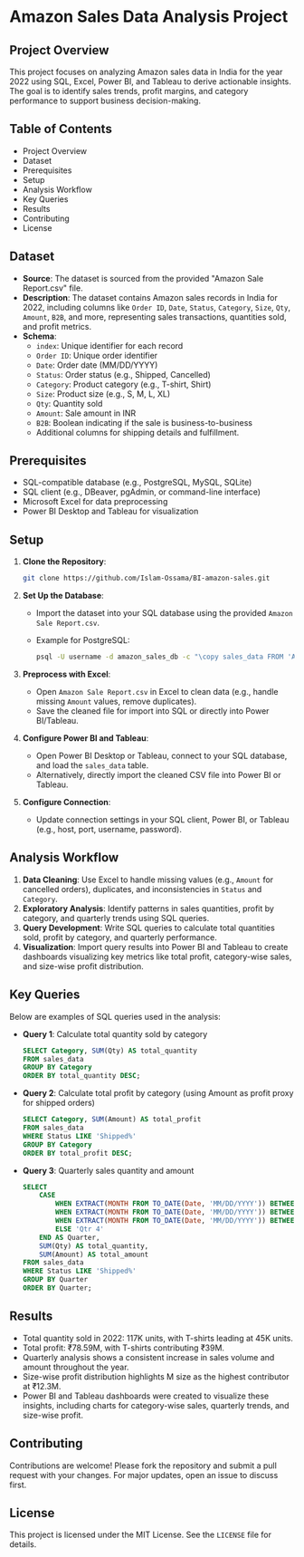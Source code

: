 # Amazon Sales Data Analysis Project

## Project Overview

This project focuses on analyzing Amazon sales data in India for the year 2022 using SQL, Excel, Power BI, and Tableau to derive actionable insights. The goal is to identify sales trends, profit margins, and category performance to support business decision-making.

## Table of Contents

- Project Overview
- Dataset
- Prerequisites
- Setup
- Analysis Workflow
- Key Queries
- Results
- Contributing
- License

## Dataset

- **Source**: The dataset is sourced from the provided "Amazon Sale Report.csv" file.
- **Description**: The dataset contains Amazon sales records in India for 2022, including columns like `Order ID`, `Date`, `Status`, `Category`, `Size`, `Qty`, `Amount`, `B2B`, and more, representing sales transactions, quantities sold, and profit metrics.
- **Schema**:
  - `index`: Unique identifier for each record
  - `Order ID`: Unique order identifier
  - `Date`: Order date (MM/DD/YYYY)
  - `Status`: Order status (e.g., Shipped, Cancelled)
  - `Category`: Product category (e.g., T-shirt, Shirt)
  - `Size`: Product size (e.g., S, M, L, XL)
  - `Qty`: Quantity sold
  - `Amount`: Sale amount in INR
  - `B2B`: Boolean indicating if the sale is business-to-business
  - Additional columns for shipping details and fulfillment.

## Prerequisites

- SQL-compatible database (e.g., PostgreSQL, MySQL, SQLite)
- SQL client (e.g., DBeaver, pgAdmin, or command-line interface)
- Microsoft Excel for data preprocessing
- Power BI Desktop and Tableau for visualization

## Setup

1. **Clone the Repository**:

   ```bash
   git clone https://github.com/Islam-Ossama/BI-amazon-sales.git
   ```

2. **Set Up the Database**:

   - Import the dataset into your SQL database using the provided `Amazon Sale Report.csv`.

   - Example for PostgreSQL:

     ```bash
     psql -U username -d amazon_sales_db -c "\copy sales_data FROM 'Amazon Sale Report.csv' DELIMITER ',' CSV HEADER;"
     ```

3. **Preprocess with Excel**:

   - Open `Amazon Sale Report.csv` in Excel to clean data (e.g., handle missing `Amount` values, remove duplicates).
   - Save the cleaned file for import into SQL or directly into Power BI/Tableau.

4. **Configure Power BI and Tableau**:

   - Open Power BI Desktop or Tableau, connect to your SQL database, and load the `sales_data` table.
   - Alternatively, directly import the cleaned CSV file into Power BI or Tableau.

5. **Configure Connection**:

   - Update connection settings in your SQL client, Power BI, or Tableau (e.g., host, port, username, password).

## Analysis Workflow

1. **Data Cleaning**: Use Excel to handle missing values (e.g., `Amount` for cancelled orders), duplicates, and inconsistencies in `Status` and `Category`.
2. **Exploratory Analysis**: Identify patterns in sales quantities, profit by category, and quarterly trends using SQL queries.
3. **Query Development**: Write SQL queries to calculate total quantities sold, profit by category, and quarterly performance.
4. **Visualization**: Import query results into Power BI and Tableau to create dashboards visualizing key metrics like total profit, category-wise sales, and size-wise profit distribution.

## Key Queries

Below are examples of SQL queries used in the analysis:

- **Query 1**: Calculate total quantity sold by category

  ```sql
  SELECT Category, SUM(Qty) AS total_quantity
  FROM sales_data
  GROUP BY Category
  ORDER BY total_quantity DESC;
  ```

- **Query 2**: Calculate total profit by category (using Amount as profit proxy for shipped orders)

  ```sql
  SELECT Category, SUM(Amount) AS total_profit
  FROM sales_data
  WHERE Status LIKE 'Shipped%'
  GROUP BY Category
  ORDER BY total_profit DESC;
  ```

- **Query 3**: Quarterly sales quantity and amount

  ```sql
  SELECT 
      CASE 
          WHEN EXTRACT(MONTH FROM TO_DATE(Date, 'MM/DD/YYYY')) BETWEEN 1 AND 3 THEN 'Qtr 1'
          WHEN EXTRACT(MONTH FROM TO_DATE(Date, 'MM/DD/YYYY')) BETWEEN 4 AND 6 THEN 'Qtr 2'
          WHEN EXTRACT(MONTH FROM TO_DATE(Date, 'MM/DD/YYYY')) BETWEEN 7 AND 9 THEN 'Qtr 3'
          ELSE 'Qtr 4'
      END AS Quarter,
      SUM(Qty) AS total_quantity,
      SUM(Amount) AS total_amount
  FROM sales_data
  WHERE Status LIKE 'Shipped%'
  GROUP BY Quarter
  ORDER BY Quarter;
  ```

## Results

- Total quantity sold in 2022: 117K units, with T-shirts leading at 45K units.
- Total profit: ₹78.59M, with T-shirts contributing ₹39M.
- Quarterly analysis shows a consistent increase in sales volume and amount throughout the year.
- Size-wise profit distribution highlights M size as the highest contributor at ₹12.3M.
- Power BI and Tableau dashboards were created to visualize these insights, including charts for category-wise sales, quarterly trends, and size-wise profit.

## Contributing

Contributions are welcome! Please fork the repository and submit a pull request with your changes. For major updates, open an issue to discuss first.

## License

This project is licensed under the MIT License. See the `LICENSE` file for details.
